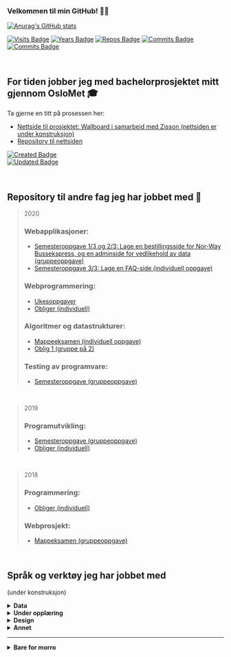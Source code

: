 ### Velkommen til min GitHub!  🌱✨

<!--
**martineea/martineea** is a ✨ _special_ ✨ repository because its `README.md` (this file) appears on your GitHub profile.

Here are some ideas to get you started:

- 🔭 I’m currently working on ...
- 🌱 I’m currently learning ...
- 👯 I’m looking to collaborate on ...
- 🤔 I’m looking for help with ...
- 💬 Ask me about ...
- 📫 How to reach me: ...
- 😄 Pronouns: ...
- ⚡ Fun fact: ...
-->

<!-- Stats -->
[![Anurag's GitHub stats](https://github-readme-stats.vercel.app/api/top-langs/?username=martineea&layout=compact&theme=dracula)](https://github.com/anuraghazra/github-readme-stats)

<!-- Teller: -->
[![Visits Badge](https://badges.pufler.dev/visits/martineea/martineea?size=50&padding=5&bots=true)](https://badges.pufler.dev)
[![Years Badge](https://badges.pufler.dev/years/martineea)](https://badges.pufler.dev)
[![Repos Badge](https://badges.pufler.dev/repos/martineea)](https://badges.pufler.dev)
[![Commits Badge](https://badges.pufler.dev/commits/monthly/martineea)](https://badges.pufler.dev)
[![Commits Badge](https://badges.pufler.dev/commits/yearly/martineea)](https://badges.pufler.dev)
</br>

</br>

## For tiden jobber jeg med bachelorprosjektet mitt gjennom OsloMet 🎓 </br>
Ta gjerne en titt på prosessen her:
- [Nettside til prosjektet: Wallboard i samarbeid med Zisson (nettsiden er under konstruksjon)](https://bachelorgruppe32.github.io/#) 
- [Repository til nettsiden](https://github.com/bachelorgruppe32/bachelorgruppe32.github.io)

[![Created Badge](https://badges.pufler.dev/created/bachelorgruppe32/bachelorgruppe32.github.io)](https://badges.pufler.dev) </br>
[![Updated Badge](https://badges.pufler.dev/updated/bachelorgruppe32/bachelorgruppe32.github.io)](https://badges.pufler.dev)

</br>

## Repository til andre fag jeg har jobbet med 🤖 </br>

> 2020
> ### Webapplikasjoner:
> - [Semesteroppgave 1/3 og 2/3: Lage en bestillingsside for Nor-Way Bussekspress, og en adminside for vedlikehold av data (gruppeoppgave)](https://github.com/martineea/WebapplikasjonerOppgave1-master/)
> - [Semesteroppgave 3/3: Lage en FAQ-side (individuell oppgave)](https://github.com/martineea/Webapplikasjoner_3Individuell/)
> ### Webprogrammering:
> - [Ukesoppgaver](https://github.com/martineea/Webprogrammering_ukesoppgaver/)
> - [Obliger (individuell)](https://github.com/martineea/Webprogrammering_obliger/)
> ### Algoritmer og datastrukturer:
> - [Mappeeksamen (individuell oppgave)](https://github.com/martineea/Mappeeksamen_AlgDat/)
> - [Oblig 1 (gruppe på 2)](https://github.com/martineea/AlgDat_Oblig1/)
> ### Testing av programvare:
> - [Semesteroppgave (gruppeoppgave)](https://github.com/martineea/Testing-av-programvare-master/)
</br>

> 2019
> ### Programutvikling:
> - [Semesteroppgave (gruppeoppgave)](https://github.com/martineea/Programutvikling-Semesteroppgave-master/)
> - [Obliger (individuell)](https://github.com/martineea/Programutvikling_obliger/)
</br>

> 2018
> ### Programmering:
> - [Obliger (individuell)](https://github.com/martineea/Programmering_obliger/)
> ### Webprosjekt:
> - [Mappeksamen (gruppeoppgave)](https://github.com/martineea/Webprosjekt_Eksamen/)


</br>

## Språk og verktøy jeg har jobbet med
(under konstruksjon)
<details>	
  <summary><b>Data</b></summary>
  
### Programmeringsspråk: </br>
<img alt="HTML5" src="https://img.shields.io/badge/html5%20-%23E34F26.svg?&style=for-the-badge&logo=html5&logoColor=white"/>&nbsp;
<img alt="JavaScript" src="https://img.shields.io/badge/javascript%20-%23323330.svg?&style=for-the-badge&logo=javascript&logoColor=%23F7DF1E"/>&nbsp;
<img alt="CSS3" src="https://img.shields.io/badge/css3%20-%231572B6.svg?&style=for-the-badge&logo=css3&logoColor=white"/>&nbsp;
<img alt="Java" src="https://img.shields.io/badge/java-%23ED8B00.svg?&style=for-the-badge&logo=java&logoColor=white"/>&nbsp;
<img alt="C#" src="https://img.shields.io/badge/c%23%20-%23239120.svg?&style=for-the-badge&logo=c-sharp&logoColor=white"/>&nbsp;
<img alt="TypeScript" src="https://img.shields.io/badge/typescript%20-%23007ACC.svg?&style=for-the-badge&logo=typescript&logoColor=white"/>&nbsp;
<code><img title="JSON" height="25" src="https://github.com/zumrudu-anka/zumrudu-anka/blob/master/images/json.svg"></code>&nbsp;

### Databaser: </br>
<img alt="SQLite" src ="https://img.shields.io/badge/sqlite-%2307405e.svg?&style=for-the-badge&logo=sqlite&logoColor=white"/>&nbsp;
(<img alt="MySQL" src="https://img.shields.io/badge/mysql-%2300f.svg?&style=for-the-badge&logo=mysql&logoColor=white"/>)&nbsp;
(<img alt="MongoDB" src ="https://img.shields.io/badge/MongoDB-%234ea94b.svg?&style=for-the-badge&logo=mongodb&logoColor=white"/>)&nbsp;

### Rammeverk: </br>
<img alt="Angular" src="https://img.shields.io/badge/angular%20-%23DD0031.svg?&style=for-the-badge&logo=angular&logoColor=white"/>&nbsp;
<img alt="Bootstrap" src="https://img.shields.io/badge/bootstrap%20-%23563D7C.svg?&style=for-the-badge&logo=bootstrap&logoColor=white"/>&nbsp;
<img alt="jQuery" src="https://img.shields.io/badge/jquery%20-%230769AD.svg?&style=for-the-badge&logo=jquery&logoColor=white"/>&nbsp;
<code><img title=".NetCore" height="25" src="https://github.com/zumrudu-anka/zumrudu-anka/blob/master/images/dotnetcore.svg"></code>&nbsp;

### Verion control: </br>
<img alt="GitHub" src="https://img.shields.io/badge/github%20-%23121011.svg?&style=for-the-badge&logo=github&logoColor=white"/>&nbsp;

### Operativsystemer: </br>
<img alt="IOS" src="https://img.shields.io/badge/iOS-000000?style=for-the-badge&logo=ios&logoColor=white">&nbsp;
<img alt="Windows 10" src="https://img.shields.io/badge/Windows-0078D6?style=for-the-badge&logo=windows&logoColor=white" />&nbsp;

### IDE: </br>
<code><img title="Visual Studio Code" height="25" src="https://github.com/zumrudu-anka/zumrudu-anka/blob/master/images/vscode.png"></code>
- IntelliJ, Visual Studio, Rider, Netbeans, Coolbeans


### Testing: </br>
- SoapUI, Katalon Studio

</details>

<details>	
  <summary><b>Under opplæring</b></summary>
  
### Språk og verktøy under opplæring
<img alt="SASS" src="https://img.shields.io/badge/SASS%20-hotpink.svg?&style=for-the-badge&logo=SASS&logoColor=white"/>&nbsp;
<code><img title="Microsoft Visual Studio" height="25" src="https://github.com/zumrudu-anka/zumrudu-anka/blob/master/images/visualstudio.png"></code>&nbsp;
<!--<code><img title="SASS" height="25" src="https://github.com/zumrudu-anka/zumrudu-anka/blob/master/images/sass.svg"></code>-->

</details>

<details>	
  <summary><b>Design</b></summary>
  
### Designprogrammer: </br>
<img alt="Adobe" src="https://img.shields.io/badge/adobe%20-%23FF0000.svg?&style=for-the-badge&logo=adobe&logoColor=white"/>&nbsp;
<img alt="Adobe Photoshop" src="https://img.shields.io/badge/adobe%20photoshop%20-%2331A8FF.svg?&style=for-the-badge&logo=adobe%20photoshop&logoColor=white"/>&nbsp;
<img alt="Adobe Illustrator" src="https://img.shields.io/badge/adobe%20illustrator%20-%23FF9A00.svg?&style=for-the-badge&logo=adobe%20illustrator&logoColor=white"/>

</details>

<details>	
  <summary><b>Annet</b></summary>
  
### Sosiale medier: </br>
<img alt="LinkedIn" src="https://img.shields.io/badge/linkedin%20-%230077B5.svg?&style=for-the-badge&logo=linkedin&logoColor=white"/>&nbsp;
<img alt="Slack" src="https://img.shields.io/badge/Slack-4A154B?style=for-the-badge&logo=slack&logoColor=white" />&nbsp;
<img alt="Facebook" src="https://img.shields.io/badge/Facebook%20-%231877F2.svg?&style=for-the-badge&logo=Facebook&logoColor=white"/>&nbsp;
<img alt="Instagram" src="https://img.shields.io/badge/<handle>%20-%23E4405F.svg?&style=for-the-badge&logo=Instagram&logoColor=white"/>&nbsp;
<img alt="" src="https://img.shields.io/badge/<handle>%20-%23FFFC00.svg?&style=for-the-badge&logo=Snapchat&logoColor=white"/>&nbsp;
<img alt="Outlook" src="https://img.shields.io/badge/Microsoft_Outlook-0078D4?style=for-the-badge&logo=microsoft-outlook&logoColor=white" />&nbsp;
<img alt="WhatsApp" src="https://img.shields.io/badge/WhatsApp-25D366?style=for-the-badge&logo=whatsapp&logoColor=white"/>&nbsp;
<img alt="Zoom" src="https://img.shields.io/badge/Zoom-2D8CFF?style=for-the-badge&logo=zoom&logoColor=white" />&nbsp;
<img alt="Pinterest" src="https://img.shields.io/badge/<handle >%20-%23E60023.svg?&style=for-the-badge&logo=Pinterest&logoColor=white"/>

### Annet: </br>
<img alt="Trello" src="https://img.shields.io/badge/Trello%20-%23026AA7.svg?&style=for-the-badge&logo=Trello&logoColor=white"/>&nbsp;
<img alt="Arduino" src="https://img.shields.io/badge/-Arduino-00979D?style=for-the-badge&logo=Arduino&logoColor=white"/>&nbsp;
<img alt="Raspberry Pi" src="https://img.shields.io/badge/-Raspberry%20Pi-C51A4A?style=for-the-badge&logo=Raspberry-Pi"/>
- JASP

</details>

<!--
<code><img title="HTML5" height="25" src="https://github.com/zumrudu-anka/zumrudu-anka/blob/master/images/html5.svg"></code>
<code><img height="27" src="https://raw.githubusercontent.com/github/explore/80688e429a7d4ef2fca1e82350fe8e3517d3494d/topics/javascript/javascript.png" alt="javascript"></code>
<code><img title="Java" height="25" src="https://github.com/zumrudu-anka/zumrudu-anka/blob/master/images/java-original.svg"></code>
<code><img title="CSS" height="25" src="https://github.com/zumrudu-anka/zumrudu-anka/blob/master/images/css.svg"></code>
<code><img title="JSON" height="25" src="https://github.com/zumrudu-anka/zumrudu-anka/blob/master/images/json.svg"></code>
<code><img title="C#" height="25" src="https://github.com/zumrudu-anka/zumrudu-anka/blob/master/images/cSharp.svg"></code>
<code><img title=".NetCore" height="25" src="https://github.com/zumrudu-anka/zumrudu-anka/blob/master/images/dotnetcore.svg"></code>
<code><img height="27" src="https://raw.githubusercontent.com/github/explore/80688e429a7d4ef2fca1e82350fe8e3517d3494d/topics/sql/sql.png" alt="sql"></code>
<code><img height="27" src="https://encrypted-tbn0.gstatic.com/images?q=tbn%3AANd9GcSTTzPAw-55ssm1Im594xYZ9eRQu2JylrkYLg&usqp=CAU" alt="mongodb"></code>
<code><img title="Visual Studio Code" height="25" src="https://github.com/zumrudu-anka/zumrudu-anka/blob/master/images/vscode.png"></code>
<code><img title="JQuery" height="25" src="https://github.com/zumrudu-anka/zumrudu-anka/blob/master/images/jquery-original.svg"></code>
<code><a href="https://www.typescriptlang.org"><img alt="TypeScript" title="TypeScript" src="https://raw.githubusercontent.com/github/explore/80688e429a7d4ef2fca1e82350fe8e3517d3494d/topics/typescript/typescript.png" height="25"></a></code>

![Bootstrap](https://img.shields.io/badge/-Bootstrap-black?logo=bootstrap&style=social)&nbsp;&nbsp;
![MySQL](https://img.shields.io/badge/-MySQL-black?logo=mysql&style=social)&nbsp;&nbsp;
![GitHub](https://img.shields.io/badge/-GitHub-black?logo=github&style=social)&nbsp;&nbsp;
-->

<hr>
<details>	
  <summary><b>Bare for morro</b></summary>
  
  ## GitHub Trophy
[![trophy](https://github-profile-trophy.vercel.app/?username=martineea&theme=dracula&no-frame=true&no-bg=false)](https://github.com/ryo-ma/github-profile-trophy)

<table>
  <tr>
    <td>Du er besøkende nummer: </td>
  </tr>
    <tr>
    <td><img src="https://profile-counter.glitch.me/martineea/count.svg" alt="" /></td>
  </tr>
</table>

</details>

<!--[![Anurag's GitHub stats](https://github-readme-stats.vercel.app/api?username=martineea&show_icons=true&theme=dracula&no-bg=true&no-frame=true)](https://github.com/anuraghazra/github-readme-stats)-->


